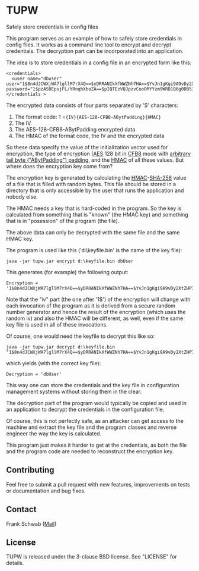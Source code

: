# TUPW

Safely store credentials in config files

This program serves as an example of how to safely store credentials in config files. It works as a command line tool to encrypt and decrypt credentials. The decryption part can be incorporated into an application.

The idea is to store credentials in a config file in an encrypted form like this:

    <credentials>
      <user name="dbuser" user="1$8n4dJCWXjWA7lgllM7rX4Q==$yDRRANIkXfWWZNh7HA==$YvJn1gKgi9A9vDy2XtZHPICWeerda6y4wa+4ihLTcPs=" password="1$pzAS0EpsjFL/YRnqhXboZA==$pIQTEzVQJpzvCooOMYYzm9WRD1Q6g0DB538+52NUScEXRQ2jky/adsiTbfcd$mqHGnN00bqMjdMAUDylrX1PMPg539zX0mKtp11SFJEM="/>
    </credentials >

The encrypted data consists of four parts separated by '$' characters:

1. The format code: 1 =`{IV}{AES-128-CFB8-ABytPadding}{HMAC}`
2. The IV
3. The AES-128-CFB8-ABytPadding encrypted data
3. The HMAC of the format code, the IV and the encrypted data

So these data specify the value of the initialization vector used for encryption, the type of encryption ([AES](https://en.wikipedia.org/wiki/Advanced_Encryption_Standard "AES") 128 bit in [CFB8](https://en.wikipedia.org/wiki/Block_cipher_mode_of_operation#CFB "CFB") mode with [arbitrary tail byte ("ABytPadding") padding](https://eprint.iacr.org/2003/098.pdf "AByt-Pad"), and the [HMAC](https://en.wikipedia.org/wiki/Hash-based_message_authentication_code "HMAC") of all these values. But where does the encryption key come from?

The encryption key is generated by calculating the [HMAC](https://en.wikipedia.org/wiki/Hash-based_message_authentication_code "HMAC")-[SHA-256](https://en.wikipedia.org/wiki/SHA-2 "SHA-256") value of a file that is filled with random bytes. This file should be stored in a directory that is only accessible by the user that runs the application and nobody else.

The HMAC needs a key that is hard-coded in the program. So the key is calculated from something that is "known" (the HMAC key) and something that is in "posession" of the program (the file).

The above data can only be decrypted with the same file and the same HMAC key.

The program is used like this ('d:\keyfile.bin' is the name of the key file):

    java -jar tupw.jar encrypt d:\keyfile.bin dbUser

This generates (for example) the following output:

    Encryption = '1$8n4dJCWXjWA7lgllM7rX4Q==$yDRRANIkXfWWZNh7HA==$YvJn1gKgi9A9vDy2XtZHPICWeerda6y4wa+4ihLTcPs='

Note that the "iv" part (the one after '1$') of the encryption will change with each invocation of the program as it is derived from a secure random number generator and hence the result of the encryption (which uses the random iv) and also the HMAC will be different, as well, even if the same key file is used in all of these invocations.

Of course, one would need the keyfile to decrypt this like so:

    java -jar tupw.jar decrypt d:\keyfile.bin "1$8n4dJCWXjWA7lgllM7rX4Q==$yDRRANIkXfWWZNh7HA==$YvJn1gKgi9A9vDy2XtZHPICWeerda6y4wa+4ihLTcPs="

which yields (with the correct key file):

    Decryption = 'dbUser'
    
This way one can store the credentials and the key file in configuration management systems without storing them in the clear.

The decryption part of the program would typically be copied and used in an application to decrypt the credentials in the configuration file.

Of course, this is not perfectly safe, as an attacker can get access to the machine and extract the key file and the program classes and reverse engineer the way the key is calculated.

This program just makes it harder to get at the credentials, as both the file and the program code are needed to reconstruct the encryption key.

## Contributing

Feel free to submit a pull request with new features, improvements on tests or documentation and bug fixes.

## Contact

Frank Schwab ([Mail](mailto:frank.schwab@deutschebahn.com "Mail"))

## License

TUPW is released under the 3-clause BSD license. See "LICENSE" for details.
